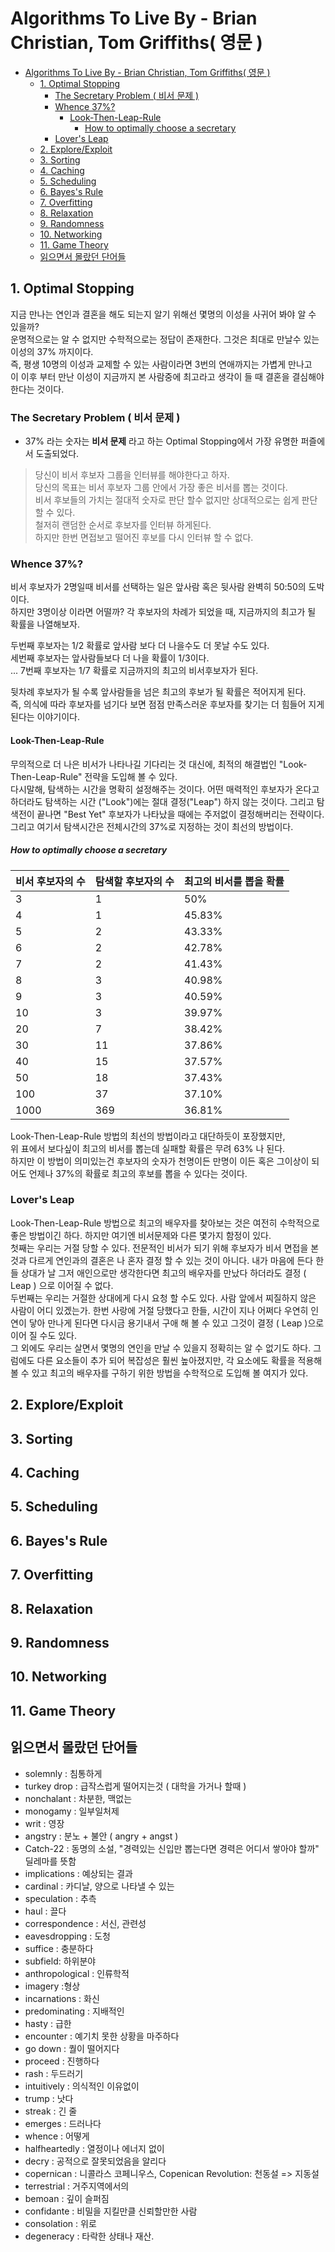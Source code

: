 # Algorithms To Live By - Brian Christian, Tom Griffiths( 영문 )

- [Algorithms To Live By - Brian Christian, Tom Griffiths( 영문 )](#algorithms-to-live-by---brian-christian-tom-griffiths-영문-)
  - [1. Optimal Stopping](#1-optimal-stopping)
    - [The Secretary Problem ( 비서 문제 )](#the-secretary-problem--비서-문제-)
    - [Whence 37%?](#whence-37)
      - [Look-Then-Leap-Rule](#look-then-leap-rule)
        - [How to optimally choose a secretary](#how-to-optimally-choose-a-secretary)
    - [Lover's Leap](#lovers-leap)
  - [2. Explore/Exploit](#2-exploreexploit)
  - [3. Sorting](#3-sorting)
  - [4. Caching](#4-caching)
  - [5. Scheduling](#5-scheduling)
  - [6. Bayes's Rule](#6-bayess-rule)
  - [7. Overfitting](#7-overfitting)
  - [8. Relaxation](#8-relaxation)
  - [9. Randomness](#9-randomness)
  - [10. Networking](#10-networking)
  - [11. Game Theory](#11-game-theory)
  - [읽으면서 몰랐던 단어들](#읽으면서-몰랐던-단어들)

## 1. Optimal Stopping

지금 만나는 연인과 결혼을 해도 되는지 알기 위해선 몇명의 이성을 사귀어 봐야 알 수 있을까?  
운명적으로는 알 수 없지만 수학적으로는 정답이 존재한다. 그것은 최대로 만날수 있는 이성의 37% 까지이다.  
즉, 평생 10명의 이성과 교제할 수 있는 사람이라면 3번의 연애까지는 가볍게 만나고  
이 이후 부터 만난 이성이 지금까지 본 사람중에 최고라고 생각이 들 때 결혼을 결심해야 한다는 것이다.

### The Secretary Problem ( 비서 문제 )

- 37% 라는 숫자는 **비서 문제** 라고 하는 Optimal Stopping에서 가장 유명한 퍼즐에서 도출되었다.  

>당신이 비서 후보자 그룹을 인터뷰를 해야한다고 하자.  
>당신의 목표는 비서 후보자 그룹 안에서 가장 좋은 비서를 뽑는 것이다.  
>비서 후보들의 가치는 절대적 숫자로 판단 할수 없지만 상대적으로는 쉽게 판단할 수 있다.  
>철저히 랜덤한 순서로 후보자를 인터뷰 하게된다.  
>하지만 한번 면접보고 떨어진 후보를 다시 인터뷰 할 수 없다.

### Whence 37%?

비서 후보자가 2명일때 비서를 선택하는 일은 앞사람 혹은 뒷사람 완벽히 50:50의 도박이다.  
하지만 3명이상 이라면 어떨까? 각 후보자의 차례가 되었을 때, 지금까지의 최고가 될 확률을 나열해보자.  

두번째 후보자는 1/2 확률로 앞사람 보다 더 나을수도 더 못날 수도 있다.  
세번째 후보자는 앞사람들보다 더 나을 확률이 1/3이다.  
... 7번째 후보자는 1/7 확률로 지금까지의 최고의 비서후보자가 된다.  

뒷차례 후보자가 될 수록 앞사람들을 넘은 최고의 후보가 될 확률은 적어지게 된다.  
즉, 의식에 따라 후보자를 넘기다 보면 점점 만족스러운 후보자를 찾기는 더 힘들어 지게 된다는 이야기이다.  

#### Look-Then-Leap-Rule

무의적으로 더 나은 비서가 나타나길 기다리는 것 대신에, 최적의 해결법인 "Look-Then-Leap-Rule" 전략을 도입해 볼 수 있다.  
다시말해, 탐색하는 시간을 명확히 설정해주는 것이다. 어떤 매력적인 후보자가 온다고 하더라도 탐색하는 시간 ("Look")에는 절대 결정("Leap") 하지 않는 것이다. 그리고 탐색전이 끝나면 "Best Yet" 후보자가 나타났을 때에는 주저없이 결정해버리는 전략이다. 그리고 여기서 탐색시간은 전체시간의 37%로 지정하는 것이 최선의 방법이다.

##### How to optimally choose a secretary

비서 후보자의 수 | 탐색할 후보자의 수 | 최고의 비서를 뽑을 확률
---------|----------|---------
  3 | 1 | 50%
  4 | 1 | 45.83%
  5 | 2 | 43.33%
  6 | 2 | 42.78%
  7 | 2 | 41.43%
  8 | 3 | 40.98%
  9 | 3 | 40.59%
  10 | 3 | 39.97%
  20 | 7 | 38.42%
  30 | 11 | 37.86%
  40 | 15 | 37.57%
  50 | 18 | 37.43%
  100 | 37 | 37.10%
  1000 | 369 | 36.81%

Look-Then-Leap-Rule 방법의 최선의 방법이라고 대단하듯이 포장했지만,  
위 표에서 보다싶이 최고의 비서를 뽑는데 실패할 확률은 무려 63% 나 된다.  
하지만 이 방법이 의미있는건 후보자의 숫자가 천명이든 만명이 이든 혹은 그이상이 되어도 언제나 37%의 확률로 최고의 후보를 뽑을 수 있다는 것이다.

### Lover's Leap

Look-Then-Leap-Rule 방법으로 최고의 배우자를 찾아보는 것은 여전히 수학적으로 좋은 방법이긴 하다. 하지만 여기엔 비서문제와 다른 몇가지 함정이 있다.  
첫째는 우리는 거절 당할 수 있다. 전문적인 비서가 되기 위해 후보자가 비서 면접을 본 것과 다르게 연인과의 결혼은 나 혼자 결정 할 수 있는 것이 아니다. 내가 마음에 든다 한들 상대가 날 그저 애인으로만 생각한다면  최고의 배우자를 만났다 하더라도 결정 ( Leap ) 으로 이어질 수 없다.  
두번째는 우리는 거절한 상대에게 다시 요청 할 수도 있다. 사람 앞에서 찌질하지 않은 사람이 어디 있겠는가. 한번 사랑에 거절 당했다고 한들, 시간이 지나 어쩌다 우연히 인연이 닿아 만나게 된다면 다시금 용기내서 구애 해 볼 수 있고 그것이 결정 ( Leap )으로 이어 질 수도 있다.  
그 외에도 우리는 살면서 몇명의 연인을 만날 수 있을지 정확히는 알 수 없기도 하다. 그럼에도
 다른 요소들이 추가 되어 복잡성은 훨씬 높아졌지만, 각 요소에도 확률을 적용해 볼 수 있고 최고의 배우자를 구하기 위한 방법을 수학적으로 도입해 볼 여지가 있다.



## 2. Explore/Exploit

## 3. Sorting

## 4. Caching

## 5. Scheduling

## 6. Bayes's Rule

## 7. Overfitting

## 8. Relaxation

## 9. Randomness

## 10. Networking

## 11. Game Theory

## 읽으면서 몰랐던 단어들

- solemnly : 침통하게
- turkey drop : 급작스럽게 떨어지는것 ( 대학을 가거나 할때 )
- nonchalant : 차분한, 맥없는
- monogamy : 일부일처제
- writ : 영장
- angstry : 분노 + 불안 ( angry + angst )
- Catch-22 : 동명의 소설, "경력있는 신입만 뽑는다면 경력은 어디서 쌓아야 할까" 딜레마를 뜻함
- implications : 예상되는 결과
- cardinal : 카디날, 양으로 나타낼 수 있는
- speculation : 추측
- haul : 끌다
- correspondence : 서신, 관련성
- eavesdropping : 도청
- suffice : 충분하다
- subfield: 하위분야
- anthropological : 인류학적
- imagery :형상
- incarnations : 화신
- predominating : 지배적인
- hasty : 급한
- encounter : 예기치 못한 상황을 마주하다
- go down  : 퀄이 떨어지다
- proceed : 진행하다
- rash : 두드러기
- intuitively : 의식적인 이유없이
- trump : 낫다
- streak : 긴 줄
- emerges : 드러나다
- whence : 어떻게
- halfheartedly : 열정이나 에너지 없이
- decry : 공적으로 잘못되었음을 알리다
- copernican : 니콜라스 코페니우스, Copenican Revolution: 천동설 => 지동설
- terrestrial : 거주지역에서의
- bemoan : 깊이 슬퍼짐
- confidante : 비밀을 지킬만클 신뢰할만한 사람
- consolation : 위로
- degeneracy : 타락한 상태나 재산.